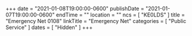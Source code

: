 +++
date = "2021-01-08T19:00:00-0600"
publishDate = "2021-01-07T19:00:00-0600"
endTime = ""
location = ""
ncs = [ "KE0LDS" ]
title = "Emergency Net 0108"
linkTitle = "Emergency Net"
categories = [ "Public Service" ]
dates = [ "Hidden" ]
+++
